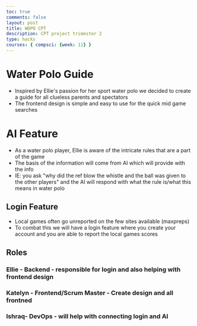 ```yaml
---
toc: true
comments: false
layout: post
title: WOPO CPT
description: CPT project trimester 2 
type: hacks
courses: { compsci: {week: 11} }
---
```

# Water Polo Guide 
- Inspired by Ellie's passion for her sport water polo we decided to create a guide for all clueless parents and spectators 
- The frontend design is simple and easy to use for the quick mid game searches 

# AI Feature 
- As a water polo player, Ellie is aware of the intricate rules that are a part of the game 
- The basis of the information will come from AI which will provide with the info
- IE: you ask "why did the ref blow the whistle and the ball was given to the other players" and the AI will respond with what the rule is/what this means in water polo 

## Login Feature
- Local games often go unreported on the few sites available (maxpreps)
- To combat this we will have a login feature where you create your account and you are able to report the local games scores

## Roles 
### Ellie - Backend - responsible for login and also helping with frontend design 
### Katelyn - Frontend/Scrum Master - Create design and all frontned 
### Ishraq- DevOps - will help with connecting login and AI 